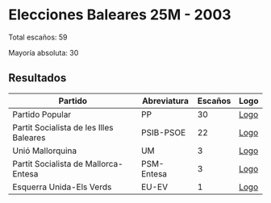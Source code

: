 # Elecciones Baleares 25M - 2003

Total escaños: 59

Mayoría absoluta: 30

## Resultados

| Partido | Abreviatura | Escaños | Logo |
| - | - | - | - |
| Partido Popular | PP | 30 | [Logo](https://github.com/playzzz/Pactos/blob/master/Logos/PP.jpg?raw=true)
| Partit Socialista de les Illes Baleares | PSIB-PSOE | 22 | [Logo](https://github.com/playzzz/Pactos/blob/master/Logos/PSOE.jpg?raw=true)
| Unió Mallorquina | UM | 3 | [Logo](https://github.com/playzzz/Pactos/blob/master/Logos/UM.jpg?raw=true)
| Partit Socialista de Mallorca-Entesa | PSM-Entesa | 3 | [Logo](https://github.com/playzzz/Pactos/blob/master/Logos/PSM.jpg?raw=true)
| Esquerra Unida-Els Verds | EU-EV | 1 | [Logo](https://github.com/playzzz/Pactos/blob/master/Logos/IU.jpg?raw=true)
